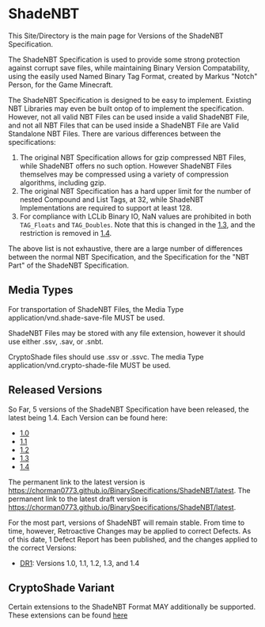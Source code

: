 # ShadeNBT 

This Site/Directory is the main page for Versions of the ShadeNBT Specification. 

The ShadeNBT Specification is used to provide some strong protection against corrupt save files, while maintaining Binary Version Compatability, using the easily used Named Binary Tag Format, created by Markus "Notch" Person, for the Game Minecraft. 


The ShadeNBT Specification is designed to be easy to implement. 
Existing NBT Libraries may even be built ontop of to implement the specification. 
However, not all valid NBT Files can be used inside a valid ShadeNBT File, and not all NBT Files that can be used inside a ShadeNBT File are Valid Standalone NBT Files. There are various differences between the specifications:
1. The original NBT Specification allows for gzip compressed NBT Files, while ShadeNBT offers no such option. However ShadeNBT Files themselves may be compressed using a variety of compression algorithms, including gzip. 
2. The original NBT Specification has a hard upper limit for the number of nested Compound and List Tags, at 32, while ShadeNBT Implementations are required to support at least 128. 
3. For compliance with LCLib Binary IO, NaN values are prohibited in both `TAG_Floats` and `TAG_Doubles`. Note that this is changed in the [1.3](https://chorman0773.github.io/BinarySpecifications/ShadeNBT/1.3), and the restriction is removed in [1.4](https://chorman0773.github.io/BinarySpecifications/ShadeNBT/1.4). 

The above list is not exhaustive, there are a large number of differences between the normal NBT Specification, and the Specification for the "NBT Part" of the ShadeNBT Specification. 

## Media Types

For transportation of ShadeNBT Files, the Media Type application/vnd.shade-save-file MUST be used. 

ShadeNBT Files may be stored with any file extension, however it should use either .ssv, .sav, or .snbt. 

CryptoShade files should use .ssv or .ssvc. The media Type application/vnd.crypto-shade-file MUST be used.


## Released Versions ##

So Far, 5 versions of the ShadeNBT Specification have been released, the latest being 1.4. Each Version can be found here:

* [1.0](https://chorman0773.github.io/BinarySpecifications/ShadeNBT/1.0)
* [1.1](https://chorman0773.github.io/BinarySpecifications/ShadeNBT/1.1)
* [1.2](https://chorman0773.github.io/BinarySpecifications/ShadeNBT/1.2)
* [1.3](https://chorman0773.github.io/BinarySpecifications/ShadeNBT/1.3)
* [1.4](https://chorman0773.github.io/BinarySpecifications/ShadeNBT/1.4)

The permanent link to the latest version is <https://chorman0773.github.io/BinarySpecifications/ShadeNBT/latest>. The permanent link to the latest draft version is <https://chorman0773.github.io/BinarySpecifications/ShadeNBT/latest>. 

For the most part, versions of ShadeNBT will remain stable. From time to time, however, Retroactive Changes may be applied to correct Defects. As of this date, 1 Defect Report has been published, and the changes applied to the correct Versions:
* [DR1](https://chorman0773.github.io/BinarySpecifications/ShadeNBT/DR1): Versions 1.0, 1.1, 1.2, 1.3, and 1.4

## CryptoShade Variant

Certain extensions to the ShadeNBT Format MAY additionally be supported. These extensions can be found [here](https://chorman0773.github.io/BinarySpecifications/ShadeNBT/CryptoShade)
